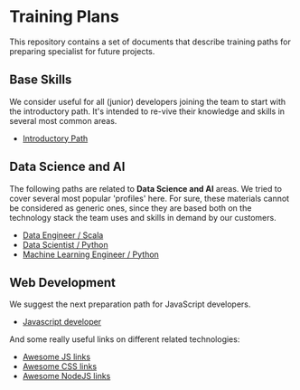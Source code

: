 # Training Plans

This repository contains a set of documents that describe training paths for preparing specialist for future projects.

## Base Skills
We consider useful for all (junior) developers joining the team to start with the introductory path. It's intended to re-vive their knowledge and skills in several most common areas.
* [Introductory Path](introductory.md)

## Data Science and AI
The following paths are related to **Data Science and AI** areas. We tried to cover several most popular 'profiles' here. For sure, these materials cannot be considered as generic ones, since they are based both on the technology stack the team uses and skills in demand by our customers.
* [Data Engineer / Scala](de-scala.md)
* [Data Scientist / Python](ds-python.md)
* [Machine Learning Engineer / Python](mle-python.md)

## Web Development
We suggest the next preparation path for JavaScript developers.
* [Javascript developer](js.md)

And some really useful links on different related technologies:
* [Awesome JS links](awesome-js.md)
* [Awesome CSS links](awesome-css.md)
* [Awesome NodeJS links](awesome-nodejs.md)
